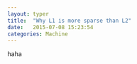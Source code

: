 ```yaml
---
layout: typer
title:  "Why L1 is more sparse than L2"
date:   2015-07-08 15:23:54
categories: Machine
---
```

haha
